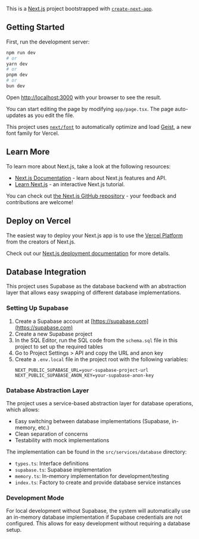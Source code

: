 This is a [Next.js](https://nextjs.org) project bootstrapped with [`create-next-app`](https://nextjs.org/docs/app/api-reference/cli/create-next-app).

## Getting Started

First, run the development server:

```bash
npm run dev
# or
yarn dev
# or
pnpm dev
# or
bun dev
```

Open [http://localhost:3000](http://localhost:3000) with your browser to see the result.

You can start editing the page by modifying `app/page.tsx`. The page auto-updates as you edit the file.

This project uses [`next/font`](https://nextjs.org/docs/app/building-your-application/optimizing/fonts) to automatically optimize and load [Geist](https://vercel.com/font), a new font family for Vercel.

## Learn More

To learn more about Next.js, take a look at the following resources:

- [Next.js Documentation](https://nextjs.org/docs) - learn about Next.js features and API.
- [Learn Next.js](https://nextjs.org/learn) - an interactive Next.js tutorial.

You can check out [the Next.js GitHub repository](https://github.com/vercel/next.js) - your feedback and contributions are welcome!

## Deploy on Vercel

The easiest way to deploy your Next.js app is to use the [Vercel Platform](https://vercel.com/new?utm_medium=default-template&filter=next.js&utm_source=create-next-app&utm_campaign=create-next-app-readme) from the creators of Next.js.

Check out our [Next.js deployment documentation](https://nextjs.org/docs/app/building-your-application/deploying) for more details.

## Database Integration

This project uses Supabase as the database backend with an abstraction layer that allows easy swapping of different database implementations.

### Setting Up Supabase

1. Create a Supabase account at [https://supabase.com](https://supabase.com)
2. Create a new Supabase project
3. In the SQL Editor, run the SQL code from the `schema.sql` file in this project to set up the required tables
4. Go to Project Settings > API and copy the URL and anon key
5. Create a `.env.local` file in the project root with the following variables:
   ```
   NEXT_PUBLIC_SUPABASE_URL=your-supabase-project-url
   NEXT_PUBLIC_SUPABASE_ANON_KEY=your-supabase-anon-key
   ```

### Database Abstraction Layer

The project uses a service-based abstraction layer for database operations, which allows:
- Easy switching between database implementations (Supabase, in-memory, etc.)
- Clean separation of concerns
- Testability with mock implementations

The implementation can be found in the `src/services/database` directory:
- `types.ts`: Interface definitions
- `supabase.ts`: Supabase implementation
- `memory.ts`: In-memory implementation for development/testing
- `index.ts`: Factory to create and provide database service instances

### Development Mode

For local development without Supabase, the system will automatically use an in-memory database implementation if Supabase credentials are not configured. This allows for easy development without requiring a database setup.
